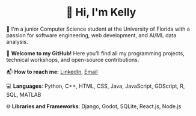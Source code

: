 <h1 align="center">👋 Hi, I'm Kelly</h1>

🏫 I'm a junior Computer Science student at the University of Florida with a passion for software engineering, web development, and AI/ML data analysis.

🎉 **Welcome to my GitHub!** Here you’ll find all my programming projects, technical workshops, and open-source contributions.

📬 **How to reach me:** [LinkedIn](https://linkedin.com/in/kellyltran), [Email](mailto:kellytran.inbox@gmail.com)

💻 **Languages**: Python, C++, HTML, CSS, Java, JavaScript, GDScript, R, SQL, MATLAB

🌐 **Libraries and Frameworks**: Django, Godot, SQLite, React.js, Node.js
